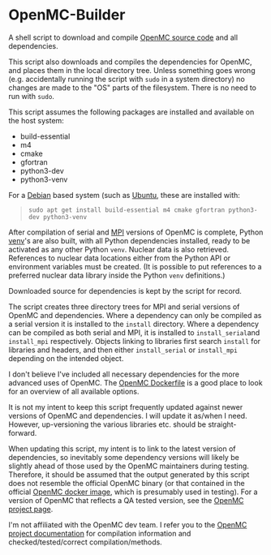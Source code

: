 # OpenMC-Builder

A shell script to download and compile [OpenMC source code](https://github.com/openmc-dev/openmc) and all dependencies.

This script also downloads and compiles the dependencies for OpenMC, and places them in the local directory tree. Unless something goes wrong (e.g. accidentally running the script with `sudo` in a system directory) no changes are made to the "OS" parts of the filesystem. There is no need to run with `sudo`.

This script assumes the following packages are installed and available on the host system:

* build-essential
* m4
* cmake
* gfortran
* python3-dev
* python3-venv

For a [Debian](https://www.debian.org) based system (such as [Ubuntu](https://ubuntu.com), these are installed with:

>`sudo apt get install build-essential m4 cmake gfortran python3-dev python3-venv`

After compilation of serial and [MPI](https://www.mpi-forum.org) versions of OpenMC is complete, Python [venv](https://https://docs.python.org/3/library/venv.html)'s are also built, with all Python dependencies installed, ready to be activated as any other Python `venv`. Nuclear data is also retrieved. References to nuclear data locations either from the Python API or environment variables must be created. (It is possible to put references to a preferred nuclear data library inside the Python `venv` definitions.)

Downloaded source for dependencies is kept by the script for record.

The script creates three directory trees for MPI and serial versions of OpenMC and dependencies. Where a dependency can only be compiled as a serial version it is installed to the `install` directory. Where a dependency can be compiled as both serial and MPI, it is installed to `install_serial`and `install_mpi` respectively. Objects linking to libraries first search `install` for libraries and headers, and then either `install_serial` or `install_mpi` depending on the intended object.

I don't believe I've included all necessary dependencies for the more advanced uses of OpenMC. The [OpenMC Dockerfile](https://github.com/openmc-dev/openmc/blob/develop/Dockerfile) is a good place to look for an overview of all available options.

It is not my intent to keep this script frequently updated against newer versions of OpenMC and dependencies. I will update it as/when I need. However, up-versioning the various libraries etc. should be straight-forward.

When updating this script, my intent is to link to the latest version of dependencies, so inevitably some dependency versions will likely be slightly ahead of those used by the OpenMC maintainers during testing. Therefore, it should be assumed that the output generated by this script does not resemble the official OpenMC binary (or that contained in the official [OpenMC docker image](https://hub.docker.com/r/openmc/openmc), which is presumably used in testing). For a version of OpenMC that reflects a QA tested version, see the [OpenMC project page](https://https://openmc.org).

I'm not affiliated with the OpenMC dev team. I refer you to the [OpenMC project documentation](https://docs.openmc.org) for compilation information and checked/tested/correct compilation/methods.